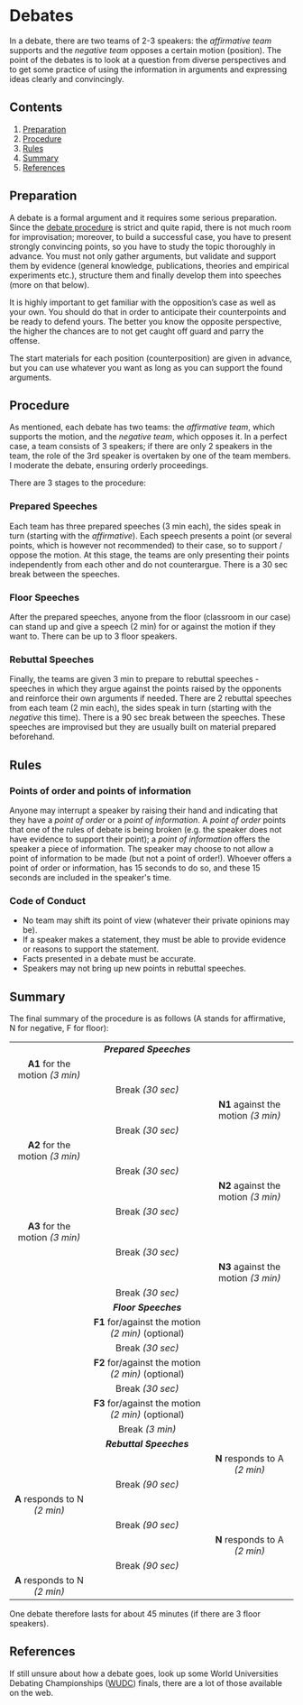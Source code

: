 # Debates

In a debate, there are two teams of 2-3 speakers: the _affirmative team_ supports and the _negative team_ opposes a certain motion (position). The point of the debates is to look at a question from diverse perspectives and to get some practice of using the information in arguments and expressing ideas clearly and convincingly.


## Contents

1. [Preparation](#preparation)
2. [Procedure](#procedure)
3. [Rules](#rules)
4. [Summary](#summary)
5. [References](#references)


## Preparation

A debate is a formal argument and it requires some serious preparation. Since the [debate procedure](#procedure) is strict and quite rapid, there is not much room for improvisation; moreover, to build a successful case, you have to present strongly convincing points, so you have to study the topic thoroughly in advance. You must not only gather arguments, but validate and support them by evidence (general knowledge, publications, theories and empirical experiments etc.), structure them and finally develop them into speeches (more on that below).

It is highly important to get familiar with the opposition’s case as well as your own. You should do that in order to anticipate their counterpoints and be ready to defend yours. The better you know the opposite perspective, the higher the chances are to not get caught off guard and parry the offense.

The start materials for each position (counterposition) are given in advance, but you can use whatever you want as long as you can support the found arguments.


## Procedure

As mentioned, each debate has two teams: the _affirmative team_, which supports the motion, and the _negative team_, which opposes it. In a perfect case, a team consists of 3 speakers; if there are only 2 speakers in the team, the role of the 3rd speaker is overtaken by one of the team members. I moderate the debate, ensuring orderly proceedings.

There are 3 stages to the procedure:

### Prepared Speeches

Each team has three prepared speeches (3 min each), the sides speak in turn (starting with the _affirmative_). Each speech presents a point (or several points, which is however not recommended) to their case, so to support / oppose the motion. At this stage, the teams are only presenting their points independently from each other and do not counterargue. There is a 30 sec break between the speeches.

### Floor Speeches

After the prepared speeches, anyone from the floor (classroom in our case) can stand up and give a speech (2 min) for or against the motion if they want to. There can be up to 3 floor speakers.

### Rebuttal Speeches

Finally, the teams are given 3 min to prepare to rebuttal speeches - speeches in which they argue against the points raised by the opponents and reinforce their own arguments if needed. There are 2 rebuttal speeches from each team (2 min each), the sides speak in turn (starting with the _negative_ this time). There is a 90 sec break between the speeches. These speeches are improvised but they are usually built on material prepared beforehand.


## Rules

### Points of order and points of information

Anyone may interrupt a speaker by raising their hand and indicating that they have a _point of order_ or a _point of information_. A _point of order_ points that one of the rules of debate is being broken (e.g. the speaker does not have evidence to support their point); a _point of information_ offers the speaker a piece of information. The speaker may choose to not allow a point of information to be made (but not a point of order!). Whoever offers a point of order or information, has 15 seconds to do so, and these 15 seconds are included in the speaker's time.

### Code of Conduct

* No team may shift its point of view (whatever their private opinions may be).
* If a speaker makes a statement, they must be able to provide evidence or reasons to support the statement.
* Facts presented in a debate must be accurate.
* Speakers may not bring up new points in rebuttal speeches.


## Summary

The final summary of the procedure is as follows (A stands for affirmative, N for negative, F for floor):

|  |  | |
|:--:|:--:|:--:|
| | _**Prepared Speeches**_ | |
| **A1** for the motion _(3 min)_ | | |
| | Break _(30 sec)_ | |
| | | **N1** against the motion _(3 min)_ |
| | Break _(30 sec)_ | |
| **A2** for the motion _(3 min)_ | | |
| | Break _(30 sec)_ | |
| | | **N2** against the motion _(3 min)_ |
| | Break _(30 sec)_ | |
| **A3** for the motion _(3 min)_ | | |
| | Break _(30 sec)_ | |
| | | **N3** against the motion _(3 min)_ |
| | Break _(30 sec)_ | |
| | _**Floor Speeches**_ | |
| | **F1** for/against the motion _(2 min)_ (optional) |  |
| | Break _(30 sec)_ | |
| | **F2** for/against the motion _(2 min)_ (optional) |  |
| | Break _(30 sec)_ | |
| | **F3** for/against the motion _(2 min)_ (optional) |  |
| | Break _(3 min)_ | |
| | _**Rebuttal Speeches**_ | |
| | | **N** responds to A _(2 min)_ |
| | Break _(90 sec)_ | |
| **A** responds to N _(2 min)_ | | |
| | Break _(90 sec)_ | |
| | | **N** responds to A _(2 min)_ |
| | Break _(90 sec)_ | |
| **A** responds to N _(2 min)_ | | |


One debate therefore lasts for about 45 minutes (if there are 3 floor speakers).


## References

If still unsure about how a debate goes, look up some World Universities Debating Championships ([WUDC](https://www.worlddebating.org)) finals, there are a lot of those available on the web.